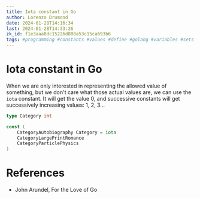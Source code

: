 ```yaml
---
title: Iota constant in Go
author: Lorenzo Drumond
date: 2024-01-28T14:16:34
last: 2024-01-28T14:33:26
zk_id: f1e3aaa8dc15226d808a53c15ca693b6
tags: #programming #constants #values #define #golang #variables #sets
---
```



# Iota constant in Go
When we are only interested in representing the allowed value of something, but we don't care what those actual values are, we can use the `iota` constant. It will get the value 0, and successive constants will get successively increasing values: 1, 2, 3...

```go
type Category int

const (
    CategoryAutobiography Category = iota
    CategoryLargePrintRomance
    CategoryParticlePhysics
)
```

# References
- John Arundel, For the Love of Go
